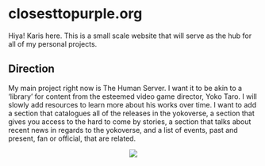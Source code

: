# **closesttopurple.org**
Hiya! Karis here. This is a small scale website that will serve as the hub for all of my personal projects.
## Direction
My main project right now is The Human Server. I want it to be akin to a ‘library’ for content from the esteemed video game director, Yoko Taro.
I will slowly add resources to learn more about his works over time. 
I want to add a section that catalogues all of the releases in the yokoverse, a section that gives you access to the hard to come by stories, a section that talks about recent news in regards to the yokoverse, and a list of events, past and present, fan or official, that are related.
<div align="center">
  <img src="https://i.imgur.com/Y3aWg5k.jpeg">
</div>
